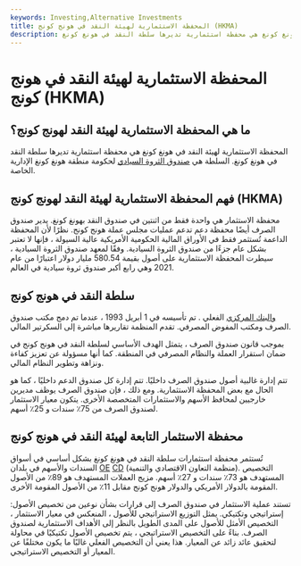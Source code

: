 ```yaml
---
keywords: Investing,Alternative Investments
title: المحفظة الاستثمارية لهيئة النقد في هونج كونج (HKMA)
description: المحفظة الاستثمارية لهيئة النقد في هونغ كونغ هي محفظة استثمارية تديرها سلطة النقد في هونغ كونغ.
---
```


# المحفظة الاستثمارية لهيئة النقد في هونج كونج (HKMA)
## ما هي المحفظة الاستثمارية لهيئة النقد لهونج كونج؟

المحفظة الاستثمارية لهيئة النقد في هونغ كونغ هي محفظة استثمارية تديرها سلطة النقد في هونغ كونغ. السلطة هي [صندوق الثروة السيادي](/sovereign_wealth_fund) لحكومة منطقة هونغ كونغ الإدارية الخاصة.

## فهم المحفظة الاستثمارية لهيئة النقد لهونج كونج (HKMA)

محفظة الاستثمار هي واحدة فقط من اثنتين في صندوق النقد بهونغ كونغ. يدير صندوق الصرف أيضًا محفظة دعم تدعم عمليات مجلس عملة هونج كونج. نظرًا لأن المحفظة الداعمة تُستثمر فقط في الأوراق المالية الحكومية الأمريكية عالية السيولة ، فإنها لا تعتبر بشكل عام جزءًا من صندوق الثروة السيادية. وفقًا لمعهد صندوق الثروة السيادية ، سيطرت المحفظة الاستثمارية على أصول بقيمة 580.54 مليار دولار اعتبارًا من عام 2021 وهي رابع أكبر صندوق ثروة سيادية في العالم.

## سلطة النقد في هونج كونج

[والبنك المركزي](/centralbank) الفعلي . تم تأسيسه في 1 أبريل 1993 ، عندما تم دمج مكتب صندوق الصرف ومكتب المفوض المصرفي. تقدم المنظمة تقاريرها مباشرة إلى السكرتير المالي.

بموجب قانون صندوق الصرف ، يتمثل الهدف الأساسي لسلطة النقد في هونج كونج في ضمان استقرار العملة والنظام المصرفي في المنطقة. كما أنها مسؤولة عن تعزيز كفاءة ونزاهة وتطوير النظام المالي.

تتم إدارة غالبية أصول صندوق الصرف داخليًا. تتم إدارة كل صندوق الدعم داخليًا ، كما هو الحال مع بعض المحفظة الاستثمارية. ومع ذلك ، فإن صندوق الصرف يوظف مديرين خارجيين لمحافظ الأسهم والاستثمارات المتخصصة الأخرى. يتكون معيار الاستثمار لصندوق الصرف من 75٪ سندات و 25٪ أسهم.

## محفظة الاستثمار التابعة لهيئة النقد في هونج كونج

تُستثمر محفظة استثمارات سلطة النقد في هونغ كونغ بشكل أساسي في أسواق السندات والأسهم في بلدان [OE](/oecd) [CD](/oecd) (منظمة التعاون الاقتصادي والتنمية). التخصيص المستهدف هو 73٪ سندات و 27٪ أسهم. مزيج العملات المستهدف هو 89٪ من الأصول المقومة بالدولار الأمريكي والدولار هونج كونج مقابل 11٪ من الأصول المقومة الأخرى.

تستند عملية الاستثمار في صندوق الصرف إلى قرارات بشأن نوعين من تخصيص الأصول: إستراتيجي وتكتيكي. يمثل التوزيع الاستراتيجي للأصول ، المنعكس في معيار الاستثمار ، التخصيص الأمثل للأصول على المدى الطويل بالنظر إلى الأهداف الاستثمارية لصندوق الصرف. بناءً على التخصيص الاستراتيجي ، يتم تخصيص الأصول تكتيكيًا في محاولة لتحقيق عائد زائد عن المعيار. هذا يعني أن التخصيص الفعلي غالبًا ما يكون مختلفًا عن المعيار أو التخصيص الاستراتيجي.

